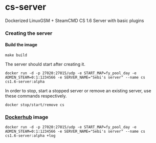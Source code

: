 # cs-server
Dockerized LinuxGSM + SteamCMD CS 1.6 Server with basic plugins

### Creating the server

#### Build the image

```
make build
```

The server should start after creating it.
```
docker run -d -p 27020:27015/udp -e START_MAP=fy_pool_day -e ADMIN_STEAM=0:1:1234566 -e SERVER_NAME="Sebi's server" --name cs cs1.6-server:alpha
```

In order to stop, start a stopped server or remove an existing server, use these commands respectively.

```
docker stop/start/remove cs
```

### [Dockerhub](https://hub.docker.com/r/sebiglesias/cs1.6-server/) image
```
docker run -d -p 27020:27015/udp -e START_MAP=fy_pool_day -e ADMIN_STEAM=0:1:1234566 -e SERVER_NAME="Sebi's server" --name cs cs1.6-server:alpha +log
```

